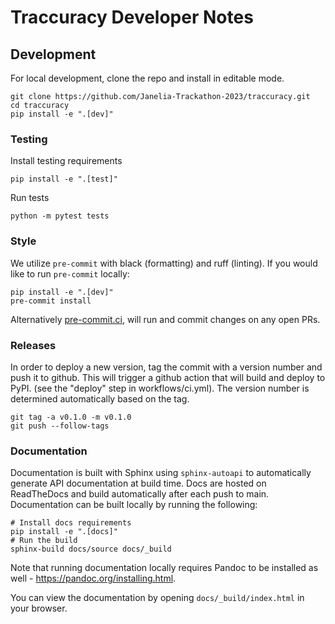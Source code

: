 # Traccuracy Developer Notes

## Development
For local development, clone the repo and install in editable mode.
```
git clone https://github.com/Janelia-Trackathon-2023/traccuracy.git
cd traccuracy
pip install -e ".[dev]"
```

### Testing
Install testing requirements
```
pip install -e ".[test]"
```
Run tests
```
python -m pytest tests
```
### Style
We utilize `pre-commit` with black (formatting) and ruff (linting). If you would like to run `pre-commit` locally:
```
pip install -e ".[dev]"
pre-commit install
```
Alternatively [pre-commit.ci](https://pre-commit.ci/), will run and commit changes on any open PRs.

### Releases
In order to deploy a new version, tag the commit with a version number and push it to github. This will trigger a github action that will build and deploy to PyPI. (see the "deploy" step in workflows/ci.yml). The version number is determined automatically based on the tag.
```
git tag -a v0.1.0 -m v0.1.0
git push --follow-tags
```

### Documentation
Documentation is built with Sphinx using `sphinx-autoapi` to automatically generate API documentation at build time. Docs are hosted on ReadTheDocs and build automatically after each push to main. Documentation can be built locally by running the following:
```
# Install docs requirements
pip install -e ".[docs]"
# Run the build
sphinx-build docs/source docs/_build
```

Note that running documentation locally requires Pandoc to be installed as well - https://pandoc.org/installing.html.

You can view the documentation by opening `docs/_build/index.html` in your browser.